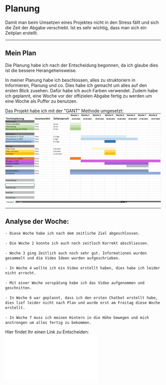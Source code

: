 # Planung 
Damit man beim Umsetzen eines Projektes nicht in den Stress fällt und sich die Zeit der Abgabe verschiebt. Ist es sehr wichtig, dass man sich ein Zeitplan erstellt. 

----

## Mein Plan 
Die Planung habe ich nach der Entscheidung begonnen, da ich glaube dies ist die bessere Herangehensweise.

In meiner Planung habe ich beschlossen, alles zu struktoriern in Informieren, Planung und co.
Dies habe ich gemacht um alles auf den ersten Blick zusehen. Dafür habe ich auch Farben verwendet. 
Zudem habe ich geplannt, eine Woche vor der offizielen Abgabe fertig zu werden um eine Woche als Puffer zu benutzen.  


Das Projekt habe ich mit der "GANT" Methode umgesetzt: 
![Hier sollte ein Bild stehen](../Dokumentation/Images/02IPERKA-01.jpg)

----

## Analyse der Woche: 

    - Diese Woche habe ich nach dem zeitliche Ziel abgeschlossen. 
    
    - Die Woche 2 konnte ich auch noch zeitloch Korrekt abschliessen. 
    
    - Woche 3 ging Zeitlich auch noch sehr gut. Informationen wurden gesammelt und die Video Ideen wurden aufgeschrieben. 
    
    - In Woche 4 wollte ich ein Video erstellt haben, dies habe ich leider nicht errecht. 
    
    - Mit einer Woche verspätung habe ich das Video aufgenommen und geschnitten. 
    
    - In Woche 6 war geplannt, dass ich den ersten Chatbot erstellt habe, dies lief leider nicht nach Plan und wurde erst am Freitag diese Woche erstellt. 
    
    - In Woche 7 muss ich meinen Hintern in die Höhe bewegen und mich anstrengen um alles fertig zu bekommen. 



Hier findet Ihr einen Link zu Entscheiden:
![03_Entscheidung](03_Entscheidung.md)    

